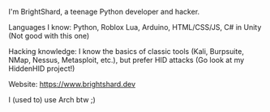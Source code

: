 I'm BrightShard, a teenage Python developer and hacker.

Languages I know: Python, Roblox Lua, Arduino, HTML/CSS/JS, C# in Unity (Not good with this one)

Hacking knowledge: I know the basics of classic tools (Kali, Burpsuite, NMap, Nessus, Metasploit, etc.), but prefer HID attacks (Go look at my HiddenHID project!)

Website: https://www.brightshard.dev

I (used to) use Arch btw ;)
